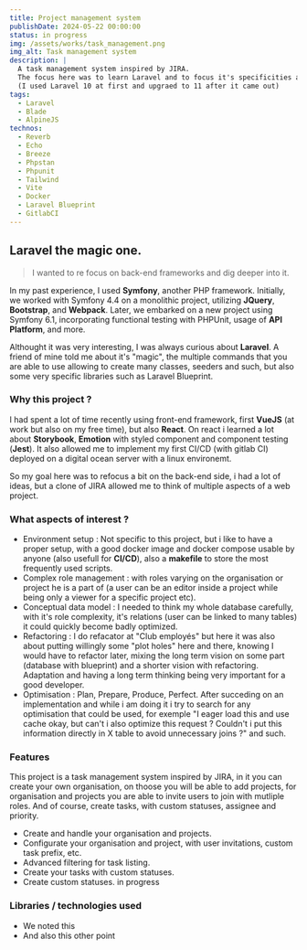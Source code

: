 ```yaml
---
title: Project management system
publishDate: 2024-05-22 00:00:00
status: in progress
img: /assets/works/task_management.png
img_alt: Task management system
description: |
  A task management system inspired by JIRA.
  The focus here was to learn Laravel and to focus it's specificities and optmisiations.
  (I used Laravel 10 at first and upgraed to 11 after it came out)
tags:
  - Laravel
  - Blade
  - AlpineJS
technos:
  - Reverb
  - Echo
  - Breeze
  - Phpstan
  - Phpunit
  - Tailwind
  - Vite
  - Docker
  - Laravel Blueprint
  - GitlabCI
---
```


## Laravel the magic one.

> I wanted to re focus on back-end frameworks and dig deeper into it.

In my past experience, I used <strong>Symfony</strong>, another PHP framework. Initially, we worked with Symfony 4.4 on a monolithic project, utilizing <strong>JQuery</strong>, <strong>Bootstrap</strong>, and <strong>Webpack</strong>. Later, we embarked on a new project using Symfony 6.1, incorporating functional testing with PHPUnit, usage of <strong>API Platform</strong>, and more.

Althought it was very interesting, I was always curious about <strong>Laravel</strong>.
A friend of mine told me about it's "magic", the multiple commands that you are able to use allowing to create many classes, seeders and such, but also some very specific libraries such as Laravel Blueprint.

### Why this project ?

I had spent a lot of time recently using front-end framework, first <strong>VueJS</strong> (at work but also on my free time), but also <strong>React</strong>.
On react i learned a lot about <strong>Storybook</strong>, <strong>Emotion</strong> with styled component and component testing (<strong>Jest</strong>).
It also allowed me to implement my first CI/CD (with gitlab CI) deployed on a digital ocean server with a linux environemt.

So my goal here was to refocus a bit on the back-end side, i had a lot of ideas, but a clone of JIRA allowed me to think of multiple aspects of a web project.

### What aspects of interest ?

- <span class="title">Environment setup</span> : Not specific to this project, but i like to have a proper setup, with a good docker image and docker compose usable by anyone (also usefull for <strong>CI/CD</strong>), also a <strong>makefile</strong> to store the most frequently used scripts.
- <span class="title">Complex role management</span> : with roles varying on the organisation or project he is a part of (a user can be an editor inside a project while being only a viewer for a specific project etc).
- <span class="title">Conceptual data model</span> : I needed to think my whole database carefully, with it's role complexity, it's relations (user can be linked to many tables) it could quickly become badly optimized.
- <span class="title">Refactoring</span> : I do refacator at "Club employés" but here it was also about putting willingly some "plot holes" here and there, knowing I would have to refactor later, mixing the long term vision on some part (database with blueprint) and a shorter vision with refactoring. Adaptation and having a long term thinking being very important for a good developer.
- <span class="title">Optimisation</span> : Plan, Prepare, Produce, Perfect. After succeding on an implementation and while i am doing it i try to search for any optimisation that could be used, for exemple
"I eager load this and use cache okay, but can't i also optimize this request ? Couldn't i put this information directly in X table to avoid unnecessary joins ?" and such.

### Features

This project is a task management system inspired by JIRA, in it you can create your own organisation, on thoose you will be able to add projects, for organisation and projects you are able to invite users to join with mutliple roles.
And of course, create tasks, with custom statuses, assignee and priority.

- Create and handle your organisation and projects.
- Configurate your organisation and project, with user invitations, custom task prefix, etc.
- Advanced filtering for task listing.
- Create your tasks with custom statuses.
- <span class="inProgress has-tooltip">Create custom statuses. <span class="tooltip">in progress</span> </span>
### Libraries / technologies used

- We noted this
- And also this other point
